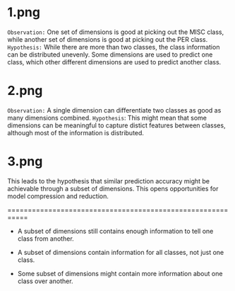 # 1.png
`Observation:` One set of dimensions is good at picking out the MISC class, while another set of dimensions is good at picking out the PER class.
`Hypothesis:` While there are more than two classes, the class information can be distributed unevenly. Some dimensions are used to predict one class, which other different dimensions are used to predict another class. 

# 2.png
`Observation:` A single dimension can differentiate two classes as good as many dimensions combined. 
`Hypothesis`: This might mean that some dimensions can be meaningful to capture distict features between classes, although most of the information is distributed.

# 3.png
This leads to the hypothesis that similar prediction accuracy might be achievable through a subset of dimensions. This opens opportunities for model compression and reduction.

===========================================================
* A subset of dimensions still contains enough information to tell one class from another.

* A subset of dimensions contain information for all classes, not just one class.

* Some subset of dimensions might contain more information about one class over another.